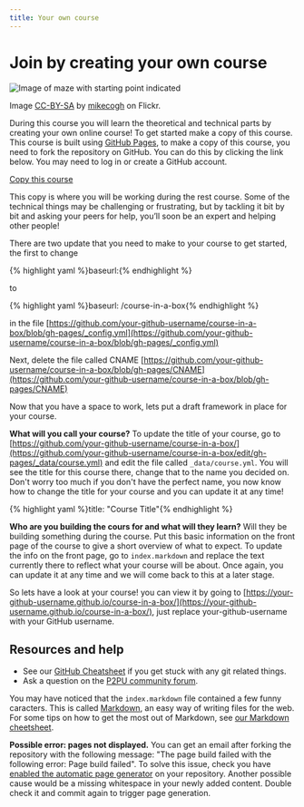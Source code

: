 ```yaml
---
title: Your own course
---
```


# Join by creating your own course

![Image of maze with starting point indicated]({{site.baseurl}}/img/start.jpg)

Image [CC-BY-SA](https://creativecommons.org/licenses/by-sa/2.0/) by [mikecogh](https://www.flickr.com/photos/mikecogh/11300349426) on Flickr.

During this course you will learn the theoretical and technical parts by creating your own online course! To get started make a copy of this course. This course is built using [GitHub Pages](https://pages.github.com/), to make a copy of this course, you need to fork the repository on GitHub. You can do this by clicking the link below. You may need to log in or create a GitHub account.

<a class="btn btn-primary" href="https://github.com/p2pu/course-in-a-box/fork" target="_blank"><i class="fa fa-code-fork"></i> Copy this course</a>

This copy is where you will be working during the rest course. Some of the technical things may be challenging or frustrating, but by tackling it bit by bit and asking your peers for help, you’ll soon be an expert and helping other people!

There are two update that you need to make to your course to get started, the first to change

{% highlight yaml %}baseurl:{% endhighlight %}

to

{% highlight yaml %}baseurl: /course-in-a-box{% endhighlight %}

in the file [https://github.com/your-github-username/course-in-a-box/blob/gh-pages/_config.yml](https://github.com/your-github-username/course-in-a-box/blob/gh-pages/_config.yml)

Next, delete the file called CNAME [https://github.com/your-github-username/course-in-a-box/blob/gh-pages/CNAME](https://github.com/your-github-username/course-in-a-box/blob/gh-pages/CNAME)

Now that you have a space to work, lets put a draft framework in place for your course.

**What will you call your course?** To update the title of your course, go to [https://github.com/your-github-username/course-in-a-box/](https://github.com/your-github-username/course-in-a-box/edit/gh-pages/_data/course.yml) and edit the file called `_data/course.yml`. You will see the title for this course there, change that to the name you decided on. Don't worry too much if you don't have the perfect name, you now know how to change the title for your course and you can update it at any time!

{% highlight yaml %}title: "Course Title"{% endhighlight %}

**Who are you building the cours for and what will they learn?** Will they be building something during the course. Put this basic information on the front page of the course to give a short overview of what to expect. To update the info on the front page, go to `index.markdown` and replace the text currently there to reflect what your course will be about. Once again, you can update it at any time and we will come back to this at a later stage.

So lets have a look at your course! you can view it by going to [https://your-github-username.github.io/course-in-a-box/](https://your-github-username.github.io/course-in-a-box/), just replace your-github-username with your GitHub username.

## Resources and help

- See our <a href="{{site.baseurl}}{% post_url 2000-01-02-github-cheatsheet %}">GitHub Cheatsheet</a> if you get stuck with any git related things. 
- Ask a question on the [P2PU community forum](http://community.p2pu.org/category/tech).

You may have noticed that the `index.markdown` file contained a few funny caracters. This is called [Markdown](https://en.wikipedia.org/wiki/Markdown), an easy way of writing files for the web. For some tips on how to get the most out of Markdown, see [our Markdown cheetsheet]({{site.baseurl}}/references/markdown-cheatsheet/).
 

**Possible error: pages not displayed.** You can get an email after forking the repository with the following message: "The page build failed with the following error: Page build failed". To solve this issue, check you have [enabled the automatic page generator](https://help.github.com/articles/creating-pages-with-the-automatic-generator) on your repository. Another possible cause would be a missing whitespace in your newly added content. Double check it and commit again to trigger page generation.
